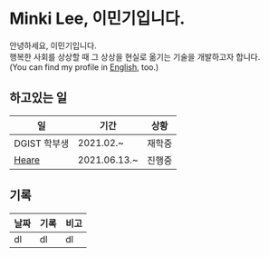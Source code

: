 # Minki Lee, 이민기입니다.

안녕하세요, 이민기입니다.<br>
행복한 사회를 상상할 때 그 상상을 현실로 옮기는 기술을 개발하고자 합니다.<br>
(You can find my profile in [English](./english/), too.)

## 하고있는 일
|일|기간|상황|
|--|--|--|
|DGIST 학부생|2021.02.~|재학중|
|[Heare](https://github.com/projectheare/heare)|2021.06.13.~|진행중|

## 기록
|날짜|기록|비고|
|---|---|---|
|dl|dl|dl|s